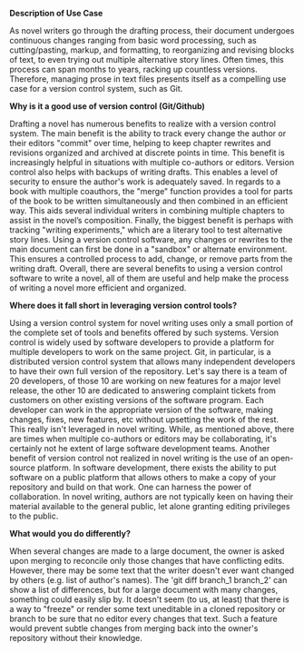 


**Description of Use Case**

As novel writers go through the drafting process, their document undergoes continuous changes ranging from basic word processing, such as cutting/pasting, markup, and formatting, to reorganizing and revising blocks of text, to even trying out multiple alternative story lines. Often times, this process can span months to years, racking up countless versions. Therefore, managing prose in text files presents itself as a compelling use case for a version control system, such as Git.  

**Why is it a good use of version control (Git/Github)**

Drafting a novel has numerous benefits to realize with a version control system. The main benefit is the ability to track every change the author or their editors "commit" over time, helping to keep chapter rewrites and revisions organized and archived at discrete points in time. This benefit is increasingly helpful in situations with multiple co-authors or editors. Version control also helps with backups of writing drafts. This enables a level of security to ensure the author's work is adequately saved. In regards to a book with multiple coauthors, the "merge" function provides a tool for parts of the book to be written simultaneously and then combined in an efficient way. This aids several individual writers in combining multiple chapters to assist in the novel’s composition. Finally, the biggest benefit is perhaps with tracking "writing experiments," which are a literary tool to test alternative story lines. Using a version control software, any changes or rewrites to the main document can first be done in a "sandbox" or alternate environment. This ensures a controlled process to add, change, or remove parts from the writing draft. Overall, there are several benefits to using a version control software to write a novel, all of them are useful and help make the process of writing a novel more efficient and organized. 

**Where does it fall short in leveraging version control tools?**

Using a version control system for novel writing uses only a small portion of the complete set of tools and benefits offered by such systems. Version control is widely used by software developers to provide a platform for multiple developers to work on the same project. Git, in particular, is a distributed version control system that allows many independent developers to have their own full version of the repository. Let's say there is a team of 20 developers, of those 10 are working on new features for a major level release, the other 10 are dedicated to answering complaint tickets from customers on other existing versions of the software program.  Each developer can work in the appropriate version of the software, making changes, fixes, new features, etc without upsetting the work of the rest. This really isn't leveraged in novel writing. While, as mentioned above, there are times when multiple co-authors or editors may be collaborating, it's certainly not he extent of large software development teams. Another benefit of version control not realized in novel writing is the use of an open-source platform. In software development, there exists the ability to put software on a public platform that allows others to make a copy of your repository and build on that work. One can harness the power of collaboration. In novel writing, authors are not typically keen on having their material available to the general public, let alone granting editing privileges to the public.  

**What would you do differently?**

When several changes are made to a large document, the owner is asked upon merging to reconcile only those changes that have conflicting edits. However, there may be some text that the writer doesn't ever want changed by others (e.g. list of author's names). The 'git diff branch_1 branch_2' can show a list of differences, but for a large document with many changes, something could easily slip by. It doesn't seem (to us, at least) that there is a way to "freeze" or render some text uneditable in a cloned repository or branch to be sure that no editor every changes that text. Such a feature would prevent subtle changes from merging back into the owner's repository without their knowledge. 
